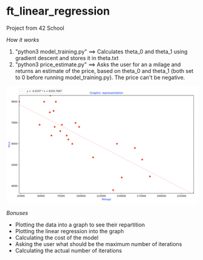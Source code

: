 # ft_linear_regression

Project from 42 School

*How it works*
1) "python3 model_training.py"
==> Calculates theta_0 and theta_1 using gradient descent and stores it in theta.txt
2) "python3 price_estimate.py"
==> Asks the user for an a milage and returns an estimate of the price, based on theta_0 and theta_1 (both set to 0 before running model_training.py). The price can't be negative.

![images/Capture%20d’écran%202020-10-28%20à%2017.23.54.png](images/Capture%20d’écran%202020-10-28%20à%2017.23.54.png)

*Bonuses*
- Plotting the data into a graph to see their repartition
- Plotting the linear regression into the graph
- Calculating the cost of the model
- Asking the user what should be the maximum number of iterations
- Calculating the actual number of iterations
